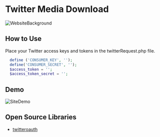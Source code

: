 # Twitter Media Download
![WebsiteBackground](/assets/twitterMediaDownloadHome.png)

## How to Use
Place your Twitter access keys and tokens in the twitterRequest.php file. 
```php
  define ('CONSUMER_KEY', '');
  define('CONSUMER_SECRET', '');
  $access_token = '';
  $access_token_secret = '';
```

## Demo 
![SiteDemo](/assets/twitterMediaDownloadDemo.gif)

## Open Source Libraries 
* [twitteroauth](https://github.com/abraham/twitteroauth)
